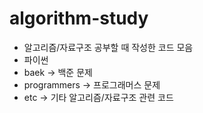 # algorithm-study

* 알고리즘/자료구조 공부할 때 작성한 코드 모음
* 파이썬
* baek -> 백준 문제
* programmers -> 프로그래머스 문제
* etc -> 기타 알고리즘/자료구조 관련 코드
